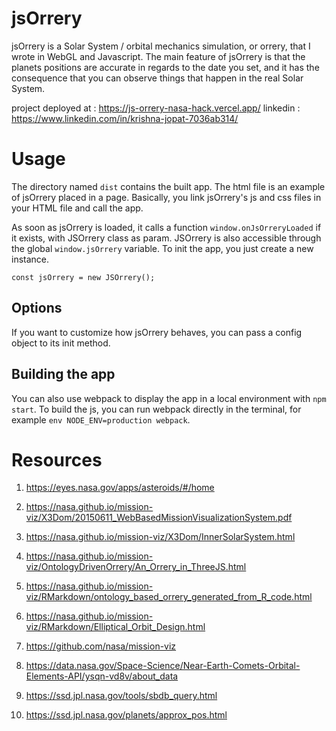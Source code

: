 # jsOrrery

jsOrrery is a Solar System / orbital mechanics simulation, or orrery, that I wrote in WebGL and Javascript. The main feature of jsOrrery is that the planets positions are accurate in regards to the date you set, and it has the consequence that you can observe things that happen in the real Solar System.

project deployed at : https://js-orrery-nasa-hack.vercel.app/
linkedin : https://www.linkedin.com/in/krishna-jopat-7036ab314/

# Usage

The directory named `dist` contains the built app. The html file is an example of jsOrrery placed in a page. Basically, you link jsOrrery's js and css files in your HTML file and call the app.

As soon as jsOrrery is loaded, it calls a function `window.onJsOrreryLoaded` if it exists, with JSOrrery class as param. JSOrrery is also accessible through the global `window.jsOrrery` variable. To init the app, you just create a new instance.

```
const jsOrrery = new JSOrrery();
```

## Options

If you want to customize how jsOrrery behaves, you can pass a config object to its init method.

## Building the app

You can also use webpack to display the app in a local environment with `npm start`. To build the js, you can run webpack directly in the terminal, for example `env NODE_ENV=production webpack`.

# Resources

1. https://eyes.nasa.gov/apps/asteroids/#/home

2. https://nasa.github.io/mission-viz/X3Dom/20150611_WebBasedMissionVisualizationSystem.pdf

3. https://nasa.github.io/mission-viz/X3Dom/InnerSolarSystem.html

4. https://nasa.github.io/mission-viz/OntologyDrivenOrrery/An_Orrery_in_ThreeJS.html

5. https://nasa.github.io/mission-viz/RMarkdown/ontology_based_orrery_generated_from_R_code.html

6. https://nasa.github.io/mission-viz/RMarkdown/Elliptical_Orbit_Design.html

7. https://github.com/nasa/mission-viz

8. https://data.nasa.gov/Space-Science/Near-Earth-Comets-Orbital-Elements-API/ysqn-vd8v/about_data

9. https://ssd.jpl.nasa.gov/tools/sbdb_query.html

10. https://ssd.jpl.nasa.gov/planets/approx_pos.html




